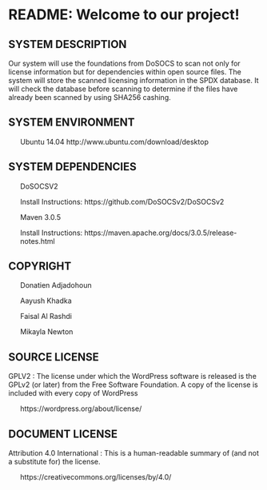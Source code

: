 <h1>README: Welcome to our project!</h1>

<h2>SYSTEM DESCRIPTION</h2> 
  <p>Our system will use the foundations from DoSOCS to scan not only for license information but for dependencies within open source files.   The system will store the scanned licensing information in the SPDX database. It will check the database before scanning to              determine if the files have already been scanned by using SHA256 cashing.</p>  
  
<h2>SYSTEM ENVIRONMENT</h2>
 <ul> Ubuntu 14.04       http://www.ubuntu.com/download/desktop </ul>
 
 <h2>SYSTEM DEPENDENCIES</h2>
 <ul> DoSOCSV2</ul>         
 <ul> Install Instructions: https://github.com/DoSOCSv2/DoSOCSv2</ul>
 <ul> Maven 3.0.5</ul>        
 <ul> Install Instructions: https://maven.apache.org/docs/3.0.5/release-notes.html</ul>
  
<h2>COPYRIGHT</h2>
  <ul>Donatien Adjadohoun</ul>
  <ul>Aayush Khadka</ul>
  <ul>Faisal Al Rashdi</ul>
  <ul>Mikayla Newton</ul>
  
<h2>SOURCE LICENSE</h2>
   <p>GPLV2 : The license under which the WordPress software is released is the GPLv2 (or later) from the Free Software Foundation. A                  copy of the license is included with every copy of WordPress</p>
  <ul>https://wordpress.org/about/license/</ul>
  
<h2>DOCUMENT LICENSE</h2>
  <p>Attribution 4.0 International : This is a human-readable summary of (and not a substitute for) the license.</p>
  <ul> https://creativecommons.org/licenses/by/4.0/</ul>
